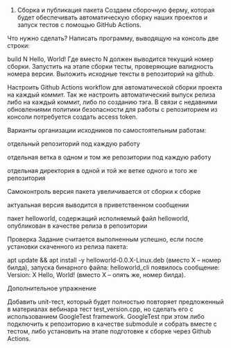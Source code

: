 1. Сборка и публикация пакета
Создаем сборочную ферму, которая будет обеспечивать автоматическую сборку наших проектов и запуск тестов с помощью GitHub Actions.



Что нужно сделать?
Написать программу, выводящую на консоль две строки:



build N
Hello, World!
Где вместо N должен выводится текущий номер сборки. Запустить на этапе сборки тесты, проверяющие валидность номера версии. Выложить исходные тексты в репозиторий на github.

Настроить Github Actions workflow для автоматической сборки проекта на каждый коммит. Так же настроить автоматический выпуск релиза либо на каждый коммит, либо по созданию тэга. В связи с недавними обновлениями политики безопасности для работы с репозиторием из консоли потребуется создать access token.

Варианты организации исходников по самостоятельным работам:

отдельный репозиторий под каждую работу

отдельная ветка в одном и том же репозитории под каждую работу

отдельная директория в одной и той же ветке одного и того же репозитория



Самоконтроль
версия пакета увеличивается от сборки к сборке

актуальная версия выводится в приветственном сообщении

пакет helloworld, содержащий исполняемый файл helloworld, опубликован в качестве релиза в репозитории



Проверка
Задание считается выполненным успешно, если после установки скаченного из релиза пакета:



apt update && apt install -y helloworld-0.0.X-Linux.deb
(вместо X – номер билда), запуска бинарного файла:
helloworld_cli
появилось сообщение:
Version: X
Hello, World!
(вместо X – опять же, номер билда).






Дополнительное упражнение

Добавить unit-тест, который будет полностью повторяет предложенный в материалах вебинара тест test_version.cpp, но сделать его с использованием GoogleTest framework. GoogleTest при этом либо подключить к репозиторию в качестве submodule и собрать вместе с тестом, либо установить на этапе подготовке к сборке через Github Actions.

